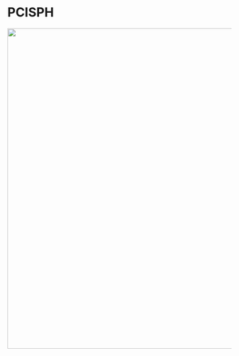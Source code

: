 # PCISPH

<img src="https://github.com/gongpoman/PCISPH/blob/master/asdf.gif" width="1280" height="720" />
